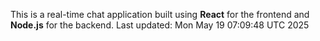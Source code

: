 This is a real-time chat application built using **React** for the frontend and **Node.js** for the backend.
Last updated: Mon May 19 07:09:48 UTC 2025
